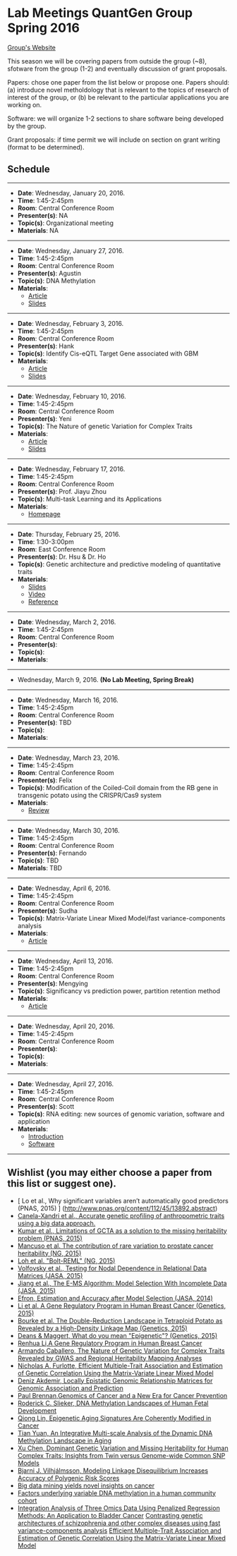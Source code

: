 # Lab Meetings QuantGen Group Spring 2016

[Group's Website](http://quantgen.github.io/)


This season we will be covering papers from outside the group (~8), sfotware from the group (1-2) and eventually discussion of grant proposals.

Papers: chose one paper from the list below or propose one. Papers should: (a) introduce novel metholdology that is relevant to the topics of research of interest of the group, or (b) be relevant to the particular applications you are working on. 

Software: we will organize 1-2 sections to share software being developed by the group. 

Grant proposals: if time permit we will include on section on grant writing (format to be determined).


## Schedule
----------------------------------------------------------------------------

 * **Date**:  Wednesday, January 20, 2016.
 * **Time**:  1:45-2:45pm
 * **Room**:  Central Conference Room
 * **Presenter(s)**: NA
 * **Topic(s)**: Organizational meeting
 * **Materials**: NA

 
----------------------------------------------------------------------------

 * **Date**:  Wednesday, January 27, 2016.
 * **Time**:  1:45-2:45pm
 * **Room**:  Central Conference Room
 * **Presenter(s)**: Agustin 
 * **Topic(s)**: DNA Methylation   
 * **Materials**: 
    * [Article](https://github.com/QuantGen/LAB-SPRING-2016/blob/master/Agustin_Paper_DNA%20Methylation.pdf)
    * [Slides](https://github.com/QuantGen/LAB-SPRING-2016/blob/master/Agustin_Slides.pptx)

 
----------------------------------------------------------------------------

 * **Date**:  Wednesday, February 3, 2016.
 * **Time**:  1:45-2:45pm
 * **Room**:  Central Conference Room
 * **Presenter(s)**: Hank
 * **Topic(s)**: Identify Cis-eQTL Target Gene associated with GBM   
 * **Materials**:
    * [Article](https://github.com/QuantGen/LAB-SPRING-2016/blob/master/Hank_Paper_GBM%20eQTL.pdf)
    * [Slides](https://github.com/QuantGen/LAB-SPRING-2016/blob/master/Hank_Slides.pptx)

----------------------------------------------------------------------------

 * **Date**:  Wednesday, February 10, 2016.
 * **Time**:  1:45-2:45pm
 * **Room**:  Central Conference Room
 * **Presenter(s)**: Yeni
 * **Topic(s)**: The Nature of genetic Variation for Complex Traits   
 * **Materials**: 
    * [Article](https://github.com/QuantGen/LAB-SPRING-2016/blob/master/Yeni_Paper_Nature%20of%20Genetic%20Variation%20for%20Complex%20Traits%20Revealed%20by%20GWAS%20and%20Regional%20Heritability%20Mapping%20Analyses.pdf)
    * [Slides](https://github.com/QuantGen/LAB-SPRING-2016/blob/master/Yeni_Slides.pdf)


----------------------------------------------------------------------------

 * **Date**:  Wednesday, February 17, 2016.
 * **Time**:  1:45-2:45pm
 * **Room**:  Central Conference Room
 * **Presenter(s)**: Prof. Jiayu Zhou
 * **Topic(s)**: Multi-task Learning and its Applications   
 * **Materials**:   
    * [Homepage](http://jiayuzhou.github.io/)


----------------------------------------------------------------------------

 * **Date**:  Thursday, February 25, 2016.
 * **Time**:  1:30-3:00pm
 * **Room**:  East Conference Room
 * **Presenter(s)**: Dr. Hsu & Dr. Ho
 * **Topic(s)**: Genetic architecture and predictive modeling of quantitative traits
 * **Materials**:
    * [Slides](https://github.com/QuantGen/LAB-SPRING-2016/blob/master/Steve%20Hsu_Slides.pdf)
    * [Video](http://infoproc.blogspot.com/2015/05/genetic-architecture-and-predictive.html)
    * [Reference](http://infoproc.blogspot.com/2009/09/some-favorite-posts.html)



----------------------------------------------------------------------------

 * **Date**:  Wednesday,  March 2, 2016.
 * **Time**:  1:45-2:45pm
 * **Room**:  Central Conference Room
 * **Presenter(s)**: 
 * **Topic(s)**:     
 * **Materials**:    

----------------------------------------------------------------------------


 *  Wednesday,  March 9, 2016. **(No Lab Meeting, Spring Break)**
    
----------------------------------------------------------------------------

 * **Date**:  Wednesday,  March 16, 2016.
 * **Time**:  1:45-2:45pm
 * **Room**:  Central Conference Room
 * **Presenter(s)**: TBD
 * **Topic(s)**:    
 * **Materials**: 


---------------------------------------------------------------------------- 
 * **Date**:  Wednesday,  March 23, 2016.
 * **Time**:  1:45-2:45pm
 * **Room**:  Central Conference Room
 * **Presenter(s)**: Felix
 * **Topic(s)**: Modification of the Coiled-Coil domain from the RB gene in transgenic potato using the CRISPR/Cas9 system   
 * **Materials**:
    * [Review](https://github.com/QuantGen/LAB-SPRING-2016/blob/master/Felix_Review_Genome%20Editing.pdf)

----------------------------------------------------------------------------

 * **Date**:  Wednesday,  March 30, 2016.
 * **Time**:  1:45-2:45pm
 * **Room**:  Central Conference Room
 * **Presenter(s)**: Fernando
 * **Topic(s)**:  TBD 
 * **Materials**: TBD


----------------------------------------------------------------------------

 * **Date**:  Wednesday, April 6, 2016.
 * **Time**:  1:45-2:45pm
 * **Room**:  Central Conference Room
 * **Presenter(s)**: Sudha
 * **Topic(s)**: Matrix-Variate Linear Mixed Model/fast variance-components analysis   
 * **Materials**:    
    * [Article](http://genetics.org/content/200/1/59)

----------------------------------------------------------------------------


 * **Date**:  Wednesday,  April 13, 2016.
 * **Time**:  1:45-2:45pm
 * **Room**:  Central Conference Room
 * **Presenter(s)**: Mengying
 * **Topic(s)**: Significancy vs prediction power, partition retention method   
 * **Materials**:     
    * [Article](http://www.pnas.org/content/112/45/13892.abstract)   

----------------------------------------------------------------------------

 * **Date**:  Wednesday,  April 20, 2016.
 * **Time**:  1:45-2:45pm
 * **Room**:  Central Conference Room
 * **Presenter(s)**: 
 * **Topic(s)**:    
 * **Materials**:    

----------------------------------------------------------------------------

 * **Date**:  Wednesday,  April 27, 2016.
 * **Time**:  1:45-2:45pm
 * **Room**:  Central Conference Room
 * **Presenter(s)**: Scott
 * **Topic(s)**: RNA editing: new sources of genomic variation, software and application   
 * **Materials**: 
    * [Introduction](http://genome.cshlp.org/content/early/2013/12/17/gr.164749.113.abstract)
    * [Software](https://github.com/funkhou9/editTools)

----------------------------------------------------------------------------



## Wishlist (you may either choose a paper from this list or suggest one).

 
* [ Lo et al., Why significant variables aren’t automatically good predictors (PNAS, 2015) ] (http://www.pnas.org/content/112/45/13892.abstract)
* [ Canela-Xandri et al., Accurate genetic profiling of anthropometric traits using a big data approach.](http://biorxiv.org/content/early/2015/12/01/033134.abstract)
* [Kumar et al., Limitations of GCTA as a solution to the missing
heritability problem (PNAS, 2015) ](http://www.pnas.org/content/113/1/E61.full.pdf)
* [Mancuso et al. The contribution of rare variation to prostate cancer heritability (NG, 2015)](http://www.nature.com/ng/journal/v48/n1/full/ng.3446.html)
* [Loh et al. "Bolt-REML" (NG, 2015)](http://www.nature.com/ng/journal/v47/n12/full/ng.3431.html)
* [Volfovsky et al., Testing for Nodal Dependence in Relational Data Matrices (JASA, 2015)](http://www.tandfonline.com/doi/full/10.1080/01621459.2014.965777)
* [Jiang et al., The E-MS Algorithm: Model Selection With Incomplete Data (JASA, 2015)](http://www.tandfonline.com/doi/full/10.1080/01621459.2014.948545)
* [Efron, Estimation and Accuracy after Model Selection (JASA, 2014)](http://www.tandfonline.com/doi/full/10.1080/01621459.2013.823775#abstract)
* [Li et al. A Gene Regulatory Program in Human Breast Cancer (Genetics, 2015)](http://www.genetics.org/content/201/4/1341)
* [Bourke et al. The Double-Reduction Landscape in Tetraploid Potato as Revealed by a High-Density Linkage Map (Genetics, 2015)](http://www.genetics.org/content/201/3/853)
* [Deans & Maggert, What do you mean "Epigenetic"? (Genetics, 2015)](http://www.genetics.org/content/199/4/887)
* [Renhua Li,A Gene Regulatory Program in Human Breast Cancer](http://www.genetics.org/content/201/4/1341)
* [Armando Caballero, The Nature of Genetic Variation for Complex Traits Revealed by GWAS and Regional Heritability Mapping Analyses](http://www.genetics.org/content/201/4/1601)
* [Nicholas A. Furlotte, Efficient Multiple-Trait Association and Estimation of Genetic Correlation Using the Matrix-Variate Linear Mixed Model](http://www.genetics.org/content/200/1/59)
* [Deniz Akdemir, Locally Epistatic Genomic Relationship Matrices for Genomic Association and Prediction](http://www.genetics.org/content/199/3/857)
* [Paul Brennan,Genomics of Cancer and a New Era for Cancer Prevention](http://www.plosgenetics.org/article/info%3Adoi%2F10.1371%2Fjournal.pgen.1005522)
* [Roderick C. Slieker, DNA Methylation Landscapes of Human Fetal Development](http://www.plosgenetics.org/article/info%3Adoi%2F10.1371%2Fjournal.pgen.1005583)
* [Qiong Lin, Epigenetic Aging Signatures Are Coherently Modified in Cancer ](http://www.plosgenetics.org/article/info%3Adoi%2F10.1371%2Fjournal.pgen.1005334)
* [Tian Yuan, An Integrative Multi-scale Analysis of the Dynamic DNA Methylation Landscape in Aging ](http://www.plosgenetics.org/article/info%3Adoi%2F10.1371%2Fjournal.pgen.1004996)
* [Xu Chen, Dominant Genetic Variation and Missing Heritability for Human Complex Traits: Insights from Twin versus Genome-wide Common SNP Models](http://www.cell.com/ajhg/abstract/S0002-9297%2815%2900406-1)
* [Bjarni J. Vilhjálmsson, Modeling Linkage Disequilibrium Increases Accuracy of Polygenic Risk Scores](http://www.cell.com/ajhg/abstract/S0002-9297%2815%2900365-1)
* [Big data mining yields novel insights on cancer](http://www.nature.com/ng/journal/v47/n2/full/ng.3205.html)
* [Factors underlying variable DNA methylation in a human community cohort](http://www.pnas.org/content/109/Supplement_2/17253.full.pdf?sid=c8beed59-5f0c-471b-a773-14b0ba21ef82)
* [Integration Analysis of Three Omics Data Using Penalized Regression Methods: An Application to Bladder Cancer](http://journals.plos.org/plosgenetics/article?id=10.1371/journal.pgen.1005689)
[Contrasting genetic architectures of schizophrenia and other complex diseases using fast variance-components analysis](http://www.nature.com/ng/journal/v47/n12/full/ng.3431.html#supplementary-information)
[Efficient Multiple-Trait Association and Estimation of Genetic Correlation Using the Matrix-Variate Linear Mixed Model](http://genetics.org/content/200/1/59)

